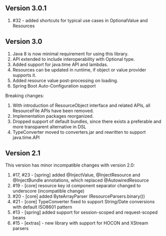 Version 3.0.1
-------------
1. \#32 - added shortcuts for typical use cases in OptionalValue and Resources

Version 3.0
-----------
1. Java 8 is now minimal requirement for using this library.
2. API extended to include interoperability with Optional type.
3. Added support for java.time API and lambdas.
4. Resources can be updated in runtime, if object or value provider supports it.
5. Added resource value post-processing on loading.
6. Spring Boot Auto-Configuration support

Breaking changes:

1. With introduction of ResourceObject interface and related APIs, all ResourceFile APIs have been removed.
2. Implementation packages reorganized.
3. Dropped support of default bundles, since there exists a preferable and more transparent alternative in DSL
4. TypeConverter moved to converters.jar and rewritten to support java.time.API

Version 2.1
-----------
This version has minor incompatible changes with version 2.0:

1. \#17, #23 - [spring] added @InjectValue, @InjectResource and @InjectBundle annotations, which replaced @AutowiredResource
2. \#19 - [core] resource key id component separator changed to underscore (incompatible change)
3. \#20 - [core] added ByteArrayParser (ResourceParsers.binary())
4. \#21 - [core] TypeConverter fixed to support String/Date conversions with default ISO8601 pattern
5. \#13 - [spring] added support for session-scoped and request-scoped beans
6. \#15 - [extras] - new library with support for HOCON and XStream parsers